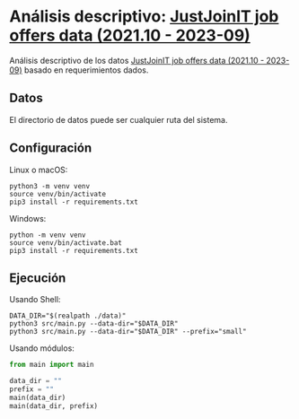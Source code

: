 # Análisis descriptivo: [JustJoinIT job offers data (2021.10 - 2023-09)](https://www.kaggle.com/datasets/jszafranqb/justjoinit-job-offers-data-2021-10-2023-09)

Análisis descriptivo de los datos [JustJoinIT job offers data (2021.10 - 2023-09)](https://www.kaggle.com/datasets/jszafranqb/justjoinit-job-offers-data-2021-10-2023-09) basado en requerimientos dados.

## Datos

El directorio de datos puede ser cualquier ruta del sistema.

## Configuración

Linux o macOS:
```shell
python3 -m venv venv
source venv/bin/activate
pip3 install -r requirements.txt
```

Windows:
```
python -m venv venv
source venv/bin/activate.bat
pip3 install -r requirements.txt
```

## Ejecución

Usando Shell:
```shell
DATA_DIR="$(realpath ./data)"
python3 src/main.py --data-dir="$DATA_DIR"
python3 src/main.py --data-dir="$DATA_DIR" --prefix="small"
```

Usando módulos:
```python
from main import main

data_dir = ""
prefix = ""
main(data_dir)
main(data_dir, prefix)
```
